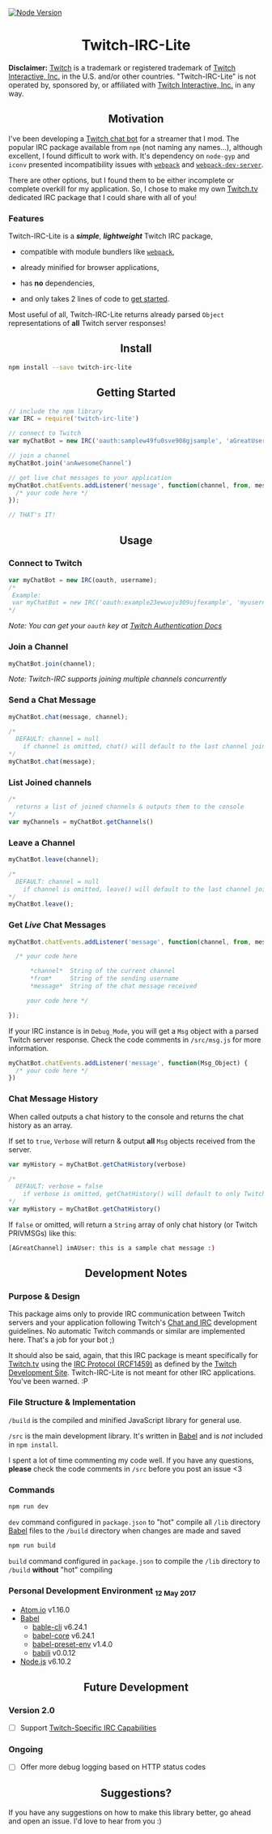 [![Node Version](https://img.shields.io/badge/npm-1.0.1-blue.svg?style=flat-square)](https://www.npmjs.com/package/twitch-irc-lite)

<h1 align="center">Twitch-IRC-Lite</h1>

**Disclaimer:** [Twitch](https://www.twitch.tv) is a trademark or registered trademark of [Twitch Interactive, Inc.](https://www.twitch.tv) in the U.S. and/or other countries. "Twitch-IRC-Lite" is not operated by, sponsored by, or affiliated with [Twitch Interactive, Inc.](https://www.twitch.tv) in any way.

<h2 align="center">Motivation</h2>

I've been developing a [Twitch chat bot](https://github.com/idflores/the-hunter) for a streamer that I mod. The popular IRC package available from `npm` (not naming any names...), although excellent, I found difficult to work with. It's dependency on `node-gyp` and `iconv` presented incompatibility issues with [`webpack`](https://github.com/webpack/webpack) and [`webpack-dev-server`](https://github.com/webpack/webpack-dev-server).

There are other options, but I found them to be either incomplete or complete overkill for my application. So, I chose to make my own [Twitch.tv](https://www.twitch.tv) dedicated IRC package that I could share with all of you!

### Features

Twitch-IRC-Lite is a **_simple_**, **_lightweight_** Twitch IRC package,

+ compatible with module bundlers like [`webpack`](https://github.com/webpack/webpack),

+ already minified for browser applications,

+ has **no** dependencies,

+ and only takes 2 lines of code to [get started](#getting-started).

Most useful of all, Twitch-IRC-Lite returns already parsed `Object` representations of **all** Twitch server responses!

<h2 align="center">Install</h2>

```bash
npm install --save twitch-irc-lite
```

<h2 align="center">Getting Started</h2>

```JavaScript
// include the npm library
var IRC = require('twitch-irc-lite')

// connect to Twitch
var myChatBot = new IRC('oauth:samplew49fu0sve908gjsample', 'aGreatUserName')

// join a channel
myChatBot.join('anAwesomeChannel')

// get live chat messages to your application
myChatBot.chatEvents.addListener('message', function(channel, from, message){
  /* your code here */
});

// THAT's IT!
```

<h2 align="center">Usage</h2>

### Connect to Twitch

```JavaScript
var myChatBot = new IRC(oauth, username);
/*
 Example:
 var myChatBot = new IRC('oauth:example23ewuojv309ujfexample', 'myusername');
*/
```
*Note: You can get your `oauth` key at [Twitch Authentication Docs](https://dev.twitch.tv/docs/v5/guides/authentication/)*

### Join a Channel

```JavaScript
myChatBot.join(channel);
```
*Note: Twitch-IRC supports joining multiple channels concurrently*

### Send a Chat Message

```JavaScript
myChatBot.chat(message, channel);

/*
  DEFAULT: channel = null
    if channel is omitted, chat() will default to the last channel joined
*/
myChatBot.chat(message);
```

### List Joined channels

```JavaScript
/*
  returns a list of joined channels & outputs them to the console
*/
var myChannels = myChatBot.getChannels()
```

### Leave a Channel

```JavaScript
myChatBot.leave(channel);

/*
  DEFAULT: channel = null
    if channel is omitted, leave() will default to the last channel joined
*/
myChatBot.leave();
```

### Get *Live* Chat Messages

```JavaScript
myChatBot.chatEvents.addListener('message', function(channel, from, message){

  /* your code here

      *channel*  String of the current channel
      *from*     String of the sending username
      *message*  String of the chat message received

     your code here */

});
```

If your IRC instance is in `Debug_Mode`, you will get a `Msg` object with a parsed Twitch server response.
Check the code comments in `/src/msg.js` for more information.

```JavaScript
myChatBot.chatEvents.addListener('message', function(Msg_Object) {
  /* your code here */
})
```

### Chat Message History

When called outputs a chat history to the console and returns the chat history as an array.

If set to `true`, `Verbose` will return & output **all** `Msg` objects received from the server.

```JavaScript
var myHistory = myChatBot.getChatHistory(verbose)

/*
  DEFAULT: verbose = false
    if verbose is omitted, getChatHistory() will default to only Twitch PRIVMSGs
*/
var myHistory = myChatBot.getChatHistory()
```

If `false` or omitted, will return a `String` array of only chat history (or Twitch PRIVMSGs) like this:

```bash
[AGreatChannel] imAUser: this is a sample chat message :)
```

<h2 align="center">Development Notes</h2>

### Purpose & Design

This package aims only to provide IRC communication between Twitch servers and your application following Twitch's [Chat and IRC](https://dev.twitch.tv/docs/v5/guides/irc/) development guidelines. No automatic Twitch commands or similar are implemented here. That's a job for your bot ;)

It should also be said, again, that this IRC package is meant specifically for [Twitch.tv](https://www.twitch.tv) using the [IRC Protocol (RCF1459)](https://tools.ietf.org/html/rfc1459.html) as defined by the [Twitch Development Site](https://dev.twitch.tv/docs/v5/guides/irc/). Twitch-IRC-Lite is not meant for other IRC applications. You've been warned. :P

### File Structure & Implementation

`/build` is the compiled and minified JavaScript library for general use.

`/src` is the main development library. It's written in [Babel](https://babeljs.io) and is *not* included in `npm install`.

I spent a lot of time commenting my code well. If you have any questions, **please** check the code comments in `/src` before you post an issue <3

### Commands

```bash
npm run dev
```

`dev` command configured in `package.json` to "hot" compile all `/lib` directory [Babel](https://babeljs.io) files to the `/build` directory when changes are made and saved

```bash
npm run build
```

`build` command configured in `package.json` to compile the `/lib` directory to `/build` **without** "hot" compiling

### Personal Development Environment <sub>12 May 2017</sub>

+ [Atom.io](https://atom.io) v1.16.0
+ [Babel](https://babeljs.io)
  + [bable-cli](https://github.com/babel/babel/tree/master/packages/babel-cli) v6.24.1
  + [babel-core](https://github.com/babel/babel/tree/master/packages/babel-core) v6.24.1
  + [babel-preset-env](https://github.com/babel/babel-preset-env) v1.4.0
  + [babili](https://github.com/babel/babili) v0.0.12
+ [Node.js](https://nodejs.org) v6.10.2

<h2 align="center">Future Development</h2>

### Version 2.0

+ [ ] Support [Twitch-Specific IRC Capabilities](https://dev.twitch.tv/docs/v5/guides/irc/#twitch-specific-irc-capabilities)

### Ongoing

+ [ ] Offer more debug logging based on HTTP status codes

<h2 align="center">Suggestions?</h2>

If you have any suggestions on how to make this library better, go ahead and open an issue. I'd love to hear from you :)
